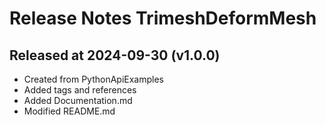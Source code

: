 # Release Notes TrimeshDeformMesh

## Released at 2024-09-30 (v1.0.0)

* Created from PythonApiExamples
* Added tags and references
* Added Documentation.md
* Modified README.md